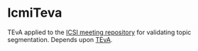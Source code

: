 IcmiTeva
========

TEvA applied to the [ICSI meeting repository](http://www1.icsi.berkeley.edu/Speech/mr/) for validating topic segmentation.  Depends upon [TEvA](http://github.com/jintrone/TEvA).
